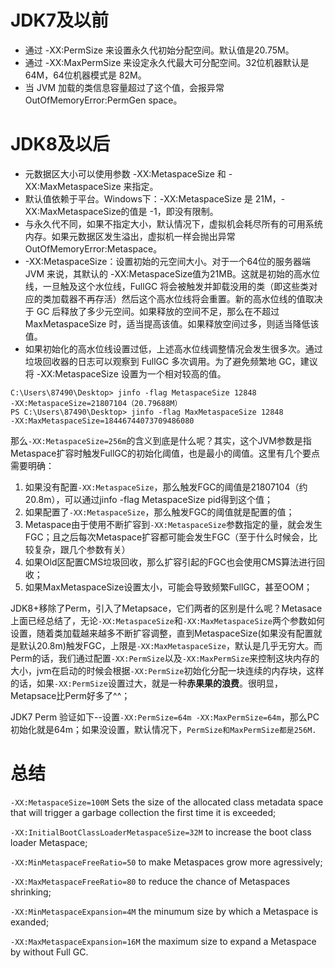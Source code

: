 # JDK7及以前

- 通过 -XX:PermSize 来设置永久代初始分配空间。默认值是20.75M。
- 通过 -XX:MaxPermSize 来设定永久代最大可分配空间。32位机器默认是 64M，64位机器模式是 82M。
- 当 JVM 加载的类信息容量超过了这个值，会报异常 OutOfMemoryError:PermGen space。

# JDK8及以后

- 元数据区大小可以使用参数 -XX:MetaspaceSize 和 -XX:MaxMetaspaceSize 来指定。
- 默认值依赖于平台。Windows下：-XX:MetaspaceSize 是 21M，-XX:MaxMetaspaceSize的值是 -1，即没有限制。
- 与永久代不同，如果不指定大小，默认情况下，虚拟机会耗尽所有的可用系统内存。如果元数据区发生溢出，虚拟机一样会抛出异常 OutOfMemoryError:Metaspace。
- -XX:MetaspaceSize：设置初始的元空间大小。对于一个64位的服务器端 JVM 来说，其默认的 -XX:MetaspaceSize值为21MB。这就是初始的高水位线，一旦触及这个水位线，FullGC 将会被触发并卸载没用的类（即这些类对应的类加载器不再存活）然后这个高水位线将会重置。新的高水位线的值取决于 GC 后释放了多少元空间。如果释放的空间不足，那么在不超过 MaxMetaspaceSize 时，适当提高该值。如果释放空间过多，则适当降低该值。
- 如果初始化的高水位线设置过低，上述高水位线调整情况会发生很多次。通过垃圾回收器的日志可以观察到 FullGC 多次调用。为了避免频繁地 GC，建议将 -XX:MetaspaceSize 设置为一个相对较高的值。

~~~
C:\Users\87490\Desktop> jinfo -flag MetaspaceSize 12848
-XX:MetaspaceSize=21807104（20.79688M）
PS C:\Users\87490\Desktop> jinfo -flag MaxMetaspaceSize 12848
-XX:MaxMetaspaceSize=18446744073709486080
~~~

那么`-XX:MetaspaceSize=256m`的含义到底是什么呢？其实，这个JVM参数是指Metaspace扩容时触发FullGC的初始化阈值，也是最小的阈值。这里有几个要点需要明确：

1. 如果没有配置`-XX:MetaspaceSize`，那么触发FGC的阈值是21807104（约20.8m），可以通过jinfo -flag MetaspaceSize pid得到这个值；
2. 如果配置了`-XX:MetaspaceSize`，那么触发FGC的阈值就是配置的值；
3. Metaspace由于使用不断扩容到`-XX:MetaspaceSize`参数指定的量，就会发生FGC；且之后每次Metaspace扩容都可能会发生FGC（至于什么时候会，比较复杂，跟几个参数有关）
4. 如果Old区配置CMS垃圾回收，那么扩容引起的FGC也会使用CMS算法进行回收；
5. 如果MaxMetaspaceSize设置太小，可能会导致频繁FullGC，甚至OOM；

JDK8+移除了Perm，引入了Metapsace，它们两者的区别是什么呢？Metasace上面已经总结了，无论`-XX:MetaspaceSize`和`-XX:MaxMetaspaceSize`两个参数如何设置，随着类加载越来越多不断扩容调整，直到MetaspaceSize(如果没有配置就是默认20.8m)触发FGC，上限是`-XX:MaxMetaspaceSize`，默认是几乎无穷大。而Perm的话，我们通过配置`-XX:PermSize`以及`-XX:MaxPermSize`来控制这块内存的大小，jvm在启动的时候会根据`-XX:PermSize`初始化分配一块连续的内存块，这样的话，如果`-XX:PermSize`设置过大，就是一种**赤果果的浪费**。很明显，Metapsace比Perm好多了^^；

JDK7 Perm 验证如下--设置`-XX:PermSize=64m -XX:MaxPermSize=64m`，那么PC初始化就是64m；如果没设置，默认情况下，`PermSize和MaxPermSize都是256M.`

# 总结

`-XX:MetaspaceSize=100M` Sets the size of the allocated class metadata space that will trigger a garbage collection the first time it is exceeded;

`-XX:InitialBootClassLoaderMetaspaceSize=32M` to increase the boot class loader Metaspace;

`-XX:MinMetaspaceFreeRatio=50` to make Metaspaces grow more agressively;

`-XX:MaxMetaspaceFreeRatio=80` to reduce the chance of Metaspaces shrinking;

`-XX:MinMetaspaceExpansion=4M` the minumum size by which a Metaspace is exanded;

`-XX:MaxMetaspaceExpansion=16M` the maximum size to expand a Metaspace by without Full GC.

